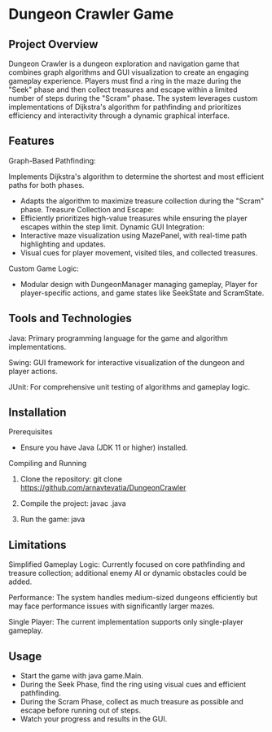 # Dungeon Crawler Game

## Project Overview
Dungeon Crawler is a dungeon exploration and navigation game that combines graph algorithms and GUI visualization to create an engaging gameplay experience. Players must find a ring in the maze during the "Seek" phase and then collect treasures and escape within a limited number of steps during the "Scram" phase. The system leverages custom implementations of Dijkstra's algorithm for pathfinding and prioritizes efficiency and interactivity through a dynamic graphical interface.

## Features
Graph-Based Pathfinding:

Implements Dijkstra's algorithm to determine the shortest and most efficient paths for both phases.
- Adapts the algorithm to maximize treasure collection during the "Scram" phase.
Treasure Collection and Escape:
- Efficiently prioritizes high-value treasures while ensuring the player escapes within the step limit.
Dynamic GUI Integration:
- Interactive maze visualization using MazePanel, with real-time path highlighting and updates.
- Visual cues for player movement, visited tiles, and collected treasures.

Custom Game Logic:
- Modular design with DungeonManager managing gameplay, Player for player-specific actions, and game states like SeekState and ScramState.

## Tools and Technologies
Java: Primary programming language for the game and algorithm implementations.

Swing: GUI framework for interactive visualization of the dungeon and player actions.

JUnit: For comprehensive unit testing of algorithms and gameplay logic.
## Installation
Prerequisites
- Ensure you have Java (JDK 11 or higher) installed.

Compiling and Running
1. Clone the repository:
git clone https://github.com/arnavtevatia/DungeonCrawler

2. Compile the project:
javac <main-class-path>.java

3. Run the game:
java <main-class-path>

## Limitations
Simplified Gameplay Logic: Currently focused on core pathfinding and treasure collection; additional enemy AI or dynamic obstacles could be added.

Performance: The system handles medium-sized dungeons efficiently but may face performance issues with significantly larger mazes.

Single Player: The current implementation supports only single-player gameplay.
## Usage
- Start the game with java game.Main.
- During the Seek Phase, find the ring using visual cues and efficient pathfinding.
- During the Scram Phase, collect as much treasure as possible and escape before running out of steps.
- Watch your progress and results in the GUI.
